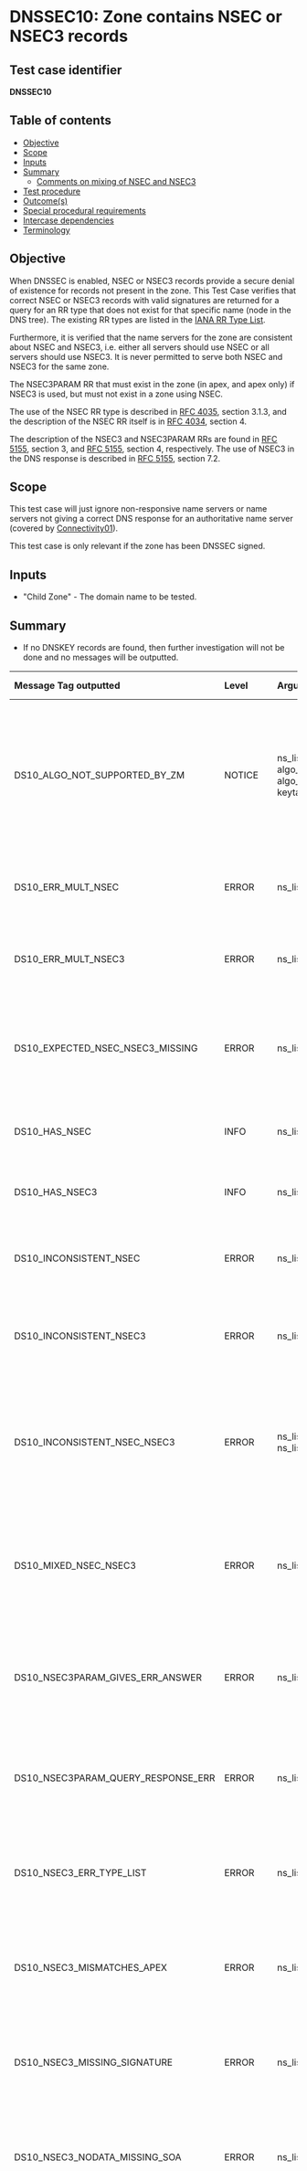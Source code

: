 # DNSSEC10: Zone contains NSEC or NSEC3 records


## Test case identifier
**DNSSEC10**


## Table of contents

* [Objective](#objective)
* [Scope](#scope)
* [Inputs](#inputs)
* [Summary](#summary)
  * [Comments on mixing of NSEC and NSEC3](#comments-on-mixing-of-nsec-and-nsec3)
* [Test procedure]
* [Outcome(s)](#outcomes)
* [Special procedural requirements](#special-procedural-requirements)
* [Intercase dependencies](#intercase-dependencies)
* [Terminology](#terminology)


## Objective

When DNSSEC is enabled, NSEC or NSEC3 records provide a secure denial of
existence for records not present in the zone. This Test Case verifies that
correct NSEC or NSEC3 records with valid signatures are returned for a query for
an RR type that does not exist for that specific name (node in the DNS tree).
The existing RR types are listed in the [IANA RR Type List].

Furthermore, it is verified that the name servers for the zone are consistent
about NSEC and NSEC3, i.e. either all servers should use NSEC or all servers
should use NSEC3. It is never permitted to serve both NSEC and NSEC3 for the
same zone.

The NSEC3PARAM RR that must exist in the zone (in apex, and apex only) if NSEC3
is used, but must not exist in a zone using NSEC.

The use of the NSEC RR type is described in [RFC 4035][RFC 4035#section-3.1.3],
section 3.1.3, and the description of the NSEC RR itself is in
[RFC 4034][RFC 4034#section-4], section 4.

The description of the NSEC3 and NSEC3PARAM RRs are found in
[RFC 5155][RFC 5155#section-3], section 3, and [RFC 5155][RFC 5155#section-4],
section 4, respectively. The use of NSEC3 in the DNS response is described in
[RFC 5155][RFC 5155#section-7.2], section 7.2.


## Scope

This test case will just ignore non-responsive name servers or name servers not
giving a correct DNS response for an authoritative name server (covered by
[Connectivity01]).

This test case is only relevant if the zone has been DNSSEC signed.


## Inputs

* "Child Zone" - The domain name to be tested.


## Summary

* If no DNSKEY records are found, then further investigation will not be done
  and no messages will be outputted.

Message Tag outputted              | Level   | Arguments  | Message ID for message tag
:----------------------------------|:--------|:-----------|:--------------------------------------------
DS10_ALGO_NOT_SUPPORTED_BY_ZM      | NOTICE  | ns_list, algo_mnemo, algo_num, keytag | DNSKEY with tag {keytag} uses unsupported algorithm {algo_num} ({algo_mnemo}) by this installation of Zonemaster. Fetched from name servers "{ns_list}".
DS10_ERR_MULT_NSEC                 | ERROR   | ns_list | Multiple NSEC records when one is expected. Fetched from name servers "{ns_list}".
DS10_ERR_MULT_NSEC3                | ERROR   | ns_list | Multiple NSEC3 records when one is expected. Fetched from name servers "{ns_list}".
DS10_EXPECTED_NSEC_NSEC3_MISSING   | ERROR   | ns_list | The server responded with DNSKEY but not with expected NSEC or NSEC3. Fetched from name servers "{ns_list}".
DS10_HAS_NSEC                      | INFO    | ns_list | The zone has NSEC records. Fetched from name servers "{ns_list}".
DS10_HAS_NSEC3                     | INFO    | ns_list | The zone has NSEC3 records. Fetched from name servers "{ns_list}".
DS10_INCONSISTENT_NSEC             | ERROR   | ns_list | Inconsistent responses from zone with NSEC. Fetched from name servers "{ns_list}".
DS10_INCONSISTENT_NSEC3            | ERROR   | ns_list | Inconsistent responses from zone with NSEC3. Fetched from name servers "{ns_list}".
DS10_INCONSISTENT_NSEC_NSEC3       | ERROR   |ns_list_nsec, ns_list_nsec3| The zone is inconsistent on NSEC and NSEC3. NSEC is fetched from name servers "{ns_list_nsec}". NSEC3 is fetched from name servers "{ns_list_nsec3}".
DS10_MIXED_NSEC_NSEC3              | ERROR   | ns_list | The zone responds with both NSEC and NSEC3, where only one of them is expected. Fetched from name servers "{ns_list}".
DS10_NSEC3PARAM_GIVES_ERR_ANSWER   | ERROR   | ns_list | Unexpected DNS record in the answer section on an NSEC3PARAM query. Fetched from name servers "{ns_list}".
DS10_NSEC3PARAM_QUERY_RESPONSE_ERR | ERROR   | ns_list | No response or error in response on query for NSEC3PARAM. Fetched from name servers "{ns_list}".
DS10_NSEC3_ERR_TYPE_LIST           | ERROR   | ns_list | NSEC3 record for the zone apex with incorrect type list. Fetched from name servers "{ns_list}".
DS10_NSEC3_MISMATCHES_APEX         | ERROR   | ns_list | The returned NSEC3 record unexpectedly does not match the zone name. Fetched from name servers "{ns_list}".
DS10_NSEC3_MISSING_SIGNATURE       | ERROR   | ns_list | Missing RRSIG (signature) for the NSEC3 record or records. Fetched from name servers "{ns_list}".
DS10_NSEC3_NODATA_MISSING_SOA      | ERROR   | ns_list | Missing SOA record in NODATA response with NSEC3. Fetched from name servers "{ns_list}".
DS10_NSEC3_NODATA_WRONG_SOA        | ERROR   | ns_list, domain | Wrong owner name ("{domain}") on SOA record in NODATA response with NSEC3. Fetched from name servers "{ns_list}".
DS10_NSEC3_NO_VERIFIED_SIGNATURE   | ERROR   | ns_list | The RRSIG (signature) for the NSEC3 record cannot be verified. Fetched from name servers "{ns_list}".
DS10_NSEC3_RRSIG_EXPIRED           | ERROR   | ns_list, keytag | The RRSIG (signature) with tag {keytag} for the NSEC3 record has expired. Fetched from name servers "{ns_list}".
DS10_NSEC3_RRSIG_NOT_YET_VALID     | ERROR   | ns_list, keytag | The RRSIG (signature) with tag {keytag} for the NSEC3 record it not yet valid. Fetched from name servers "{ns_list}".
DS10_NSEC3_RRSIG_NO_DNSKEY         | WARNING | ns_list, keytag | There is no DNSKEY record matching the RRSIG (signature) with tag {keytag} for the NSEC3 record. Fetched from name servers "{ns_list}".
DS10_NSEC3_RRSIG_VERIFY_ERROR      | ERROR   | ns_list, keytag | The RRSIG (signature) with tag {keytag} for the NSEC3 record cannot be verified. Fetched from name servers "{ns_list}".
DS10_NSEC_ERR_TYPE_LIST            | ERROR   | ns_list | NSEC record for the zone apex with incorrect type list. Fetched from name servers "{ns_list}".
DS10_NSEC_GIVES_ERR_ANSWER         | ERROR   | ns_list | Unexpected DNS record in the answer section on an NSEC query. Fetched from name servers "{ns_list}".
DS10_NSEC_MISMATCHES_APEX          | ERROR   | ns_list | The returned NSEC record has an unexpected non-apex owner name. Fetched from name servers "{ns_list}".
DS10_NSEC_MISSING_SIGNATURE        | ERROR   | ns_list | Missing RRSIG (signature) for the NSEC record or records. Fetched from name servers "{ns_list}".
DS10_NSEC_NODATA_MISSING_SOA       | ERROR   | ns_list | Missing SOA record in NODATA response with NSEC. Fetched from name servers "{ns_list}".
DS10_NSEC_NODATA_WRONG_SOA         | ERROR   | ns_list, domain | Wrong owner name ("{domain}") on SOA record in NODATA response with NSEC. Fetched from name servers "{ns_list}".
DS10_NSEC_NO_VERIFIED_SIGNATURE    | ERROR   | ns_list | There is no RRSIG (signature) for the NSEC record that can be verified. Fetched from name servers "{ns_list}".
DS10_NSEC_QUERY_RESPONSE_ERR       | ERROR   | ns_list | No response or error in response on query for NSEC. Fetched from name servers "{ns_list}".
DS10_NSEC_RRSIG_EXPIRED            | ERROR   | ns_list, keytag | The RRSIG (signature) with tag {keytag} for the NSEC record has expired. Fetched from name servers "{ns_list}".
DS10_NSEC_RRSIG_NOT_YET_VALID      | ERROR   | ns_list, keytag | The RRSIG (signature) with tag {keytag} for the NSEC record it not yet valid. Fetched from name servers "{ns_list}".
DS10_NSEC_RRSIG_NO_DNSKEY          | WARNING | ns_list, keytag | There is no DNSKEY record matching the RRSIG (signature) with tag {keytag} for the NSEC record. Fetched from name servers "{ns_list}".
DS10_NSEC_RRSIG_VERIFY_ERROR       | ERROR   | ns_list, keytag | The RRSIG (signature) with tag {keytag} for the NSEC record cannot be verified. Fetched from name servers "{ns_list}".
DS10_SERVER_NO_DNSSEC              | ERROR   | ns_list | The following name servers do not support DNSSEC or have not been properly configured. Testing for NSEC and NSEC3 has been skipped on these servers. Fetched from name servers "{ns_list}".
DS10_ZONE_NO_DNSSEC                | NOTICE  | ns_list | The zone is not DNSSEC signed or not properly DNSSEC signed. Testing for NSEC and NSEC3 has been skipped. Fetched from name servers "{ns_list}".


The value in the Level column is the default severity level of the message. The
severity level can be changed in the [Zonemaster-Engine profile]. Also see the
[Severity Level Definitions] document.

The argument names in the Arguments column lists the arguments used in the
message. The argument names are defined in the [argument list].

The name server names are assumed to be available at the time when the msgid
is created, if the argument name is "ns" or "ns_list" even when in the
"[Test procedure]" below it is only referred to the IP address of the name
servers.

For the Zonemaster definition of the mnemonics for DNSKEY algorithms, see the
algorithm table in the "Objective" section in [DNSSEC05][DNSSEC05#objective].

### Comments on mixing of NSEC and NSEC3

In section "[Test procedure]" below, if the server returns an NSEC record (either
in the answer section when querying for NSEC or on the authority section when
querying for NSEC3PARAM) it is considered to be "NSEC type" for the zone.

If the server returns an NSEC3PARAM record in the answer section when querying for
it or an NSEC3 record in the authority section when querying for NSEC, it is
considered to be "NSEC3 type" for the zone.

*[DS10_MIXED_NSEC_NSEC3]* means that one or several servers have been
identified as both NSEC type and NSEC3 type.

*[DS10_INCONSISTENT_NSEC_NSEC3]* means that some servers are non-mixed
"NSEC type" and others are non-mixed NSEC3 type for the same zone.


## Test procedure

In this section and unless otherwise specified below, the term "[DNSSEC Query]"
follow the specification for DNS queries as specified in
[DNS Query and Response Defaults]. The handling of the DNS responses on the DNS
queries follow, unless otherwise specified below, what is specified for
[DNSSEC Response] in the same specification.

A complete list of all DNS Resource Record types can be found in the
[IANA RR Type List].

1. Create a [DNSSEC Query] with query type DNSKEY and query name *Child Zone*
   ("DNSKEY Query").

2. Create a [DNSSEC Query] with query type NSEC and query name *Child Zone*
   ("NSEC Query").

3. Create a [DNSSEC Query] with query type NSEC3PARAM and query name *Child Zone*
   ("NSEC3PARAM Query").

4.  Retrieve all name server names and IP addresses for *Child Zone* using
    methods [Get-Del-NS-Names-and-IPs] and [Get-Zone-NS-Names-and-IPs] ("NS IP").

5.  Create the following empty sets:

    1.  Name server IP address, DNSKEY record key tag and DNSKEY algorithm code
        ("Algo Not Supported By ZM").
    2.  Name server IP address ("Erroneous Multiple NSEC").
    3.  Name server IP address ("Erroneous Multiple NSEC3").
    4.  Name server IP address ("NSEC In Answer").
    5.  Name server IP address ("NSEC Incorrect Type List").
    6.  Name server IP address ("NSEC Mismatches Apex").
    7.  Name server IP address ("NSEC Missing Signature").
    8.  Name server IP address and owner name (domain name data)
        ("NSEC NODATA Wrong SOA").
    9.  Name server IP address ("NSEC NODATA Missing SOA").
    10. Name server IP address ("NSEC Query Gives Erroneous Answer").
    11. Name server IP address ("NSEC Query Gives NSEC3 NODATA").
    12. Name server IP address and key tag ("NSEC RRSIG Verify Error").
    13. Name server IP address and key tag ("NSEC RRSIG Expired").
    14. Name server IP address and key tag ("NSEC RRSIG Not Yet Valid").
    15. Name server IP address and key tag ("NSEC RRSIG No DNSKEY").
    16. Name server IP address ("NSEC RRSIG Verified").
    17. Name server IP address ("NSEC Query Response Error").
    18. Name server IP address ("NSEC3 Incorrect Type List").
    19. Name server IP address ("NSEC3 Mismatches Apex").
    20. Name server IP address ("NSEC3 Missing Signature").
    21. Name server IP address and owner name (domain name data)
        ("NSEC3 NODATA Wrong SOA").
    22. Name server IP address ("NSEC3 NODATA Missing SOA").
    23. Name server IP address and key tag ("NSEC3 RRSIG Verify Error").
    24. Name server IP address and key tag ("NSEC3 RRSIG Expired").
    25. Name server IP address and key tag ("NSEC3 RRSIG Not Yet Valid").
    26. Name server IP address and key tag ("NSEC3 RRSIG No DNSKEY").
    27. Name server IP address ("NSEC3 RRSIG Verified").
    28. Name server IP address ("NSEC3PARAM In Answer").
    29. Name server IP address ("NSEC3PARAM Query Gives Erroneous Answer").
    30. Name server IP address ("NSEC3PARAM Query Gives NSEC NODATA").
    31. Name server IP address ("NSEC3PARAM Query Response Error").
    32. Name server IP address ("Responds without DNSKEY").
    33. Name server IP address ("Responds with DNSKEY").

6.  For each name server IP address in *NS IP* do:

    1. Send *DNSKEY Query* to the name server IP.
    2. If at least one of the following criteria is met, then go to next name
       server IP:
         1. There is no DNS response.
         2. The [RCODE Name] in the response is not "NoError".
         3. The AA flag is not set in the response.
    3. If the response does not contain any DNSKEY record with owner name
       matching *Child Zone* in the answer section, add name server name and IP
       to the *Responds without DNSKEY* set and go to next server.
    4. Else, add name server IP to the *Responds with DNSKEY* set and retrieve
       the DNSKEY records from the answer section to be used in validation below.
    5. Send *NSEC Query* to the name server IP and do:
       1. If at least one of the following criteria is met, then add the name
          server IP to the *NSEC Query Response Error* set:
          1. There is no DNS response.
          2. The [RCODE Name] in the response is not "NoError".
          3. The AA flag is not set in the response.
       2. Else if the answer section is non-empty, then do:
          1. If the answer section has a NSEC RR then do:
             1. Add the name server IP to the *NSEC In Answer* set.
             2. If the owner name of the NSEC record is not *Child Zone* then
                add name server IP to the *NSEC Mismatches Apex* set.
          2. Else then add the name server IP to the
             *NSEC Query Gives Erroneous Answer* set.
       3. Else if the answer section is empty, then do:
          1. If the authority section contains no NSEC3 record then go to next
             name server IP.
          2. Else do:
             1. Add the name server IP to the *NSEC Query Gives NSEC3 NODATA*
                set.
             2. If the SOA record is missing from the authority section then add name
                server IP to the *NSEC3 NODATA Missing SOA* set.
             3. Else if the owner name of SOA record is not *Child Zone* then
                add name server IP and owner name to the *NSEC3 NODATA Wrong SOA*
                set.
             4. If the authority section contains more than one NSEC3 record then
                add name server IP to the *Erroneous Multiple NSEC3* set.
             5. Else do:
                1. If the hash owner name of the NSEC3 record does not match apex
                   of *Child Zone* then add name server IP to the
                   *NSEC3 Mismatches Apex* set.
                2. Else if the type list in the NSEC3 record matches at least one
                   of the following criteria then add name server IP to the
                   *NSEC3 Incorrect Type List* set:
                   1. At least one of SOA, NS, DNSKEY, NSEC3PARAM or RRSIG is
                      missing.
                   2. At least one of NSEC or NSEC3 is included.
                3. Retrieve the NSEC3 record from the response.
                4. Retrieve the RRSIG records for the retrieved NSEC3 record.
                5. If the NSEC3 records do not have a matching RRSIG
                   record, then add the name server IP to the
                   *NSEC3 Missing Signature* set.
                6. Else do:
                   1. Use the DNSKEY records retrieved above.
                   2. For each NSEC3 RRSIG do:
                      1. Verify the RRSIG record by the DNSKEY records.
                      2. If there is no DNSKEY that matches RRSIG by key tag,
                         then add the name server IP and RRSIG key ID to the
                         *NSEC3 RRSIG No DNSKEY* set.
                      3. If the RRSIG record has a validity period that ends
                         before the time of test execution, then add the name
                         server IP and RRSIG key ID to the
                         *NSEC3 RRSIG Expired* set.
                      4. If the RRSIG record has a validity period that starts
                         after the time of test execution, then add the name
                         server IP and RRSIG key ID to the
                         *NSEC3 RRSIG Not Yet Valid* set.
                      5. If the Zonemaster installation does not have support for
                         the DNSKEY algorithm that created the RRSIG, then add
                         name server IP, DNSKEY algorithm and DNSKEY key tag to
                         the *Algo Not Supported By ZM* set.
                      6. If the RRSIG cannot be validated by the DNSKEY record
                         appointed, then add
                         name server IP, DNSKEY algorithm and DNSKEY key tag to
                         the *NSEC3 RRSIG Verify Error* set.
                      7. Else, add the name server IP to the
                         *NSEC3 RRSIG Verified* set (unless it is already a member
                         of the set).

    6. Send *NSEC3PARAM Query* to the name server IP and do:
       1. If at least one of the following criteria is met, then add the name
          server IP to the *NSEC3PARAM Query Response Errors* set:
          1. There is no DNS response.
          2. The [RCODE Name] in the response is not "NoError".
          3. The AA flag is not set in the response.
       2. Else if the answer section is non-empty, then do:
          1. If the answer section has a NSEC3PARAM RR with owner name
             *Child Zone* then add the name server IP to the
             *NSEC3PARAM In Answer* set.
          2. Else, then add the name server IP to the
             *NSEC3PARAM Query Gives Erroneous Answer* set.
       3. Else if the answer section is empty, then do:
          1. If the authority section contains no NSEC record then go to the next
             name server IP.
          2. Else do:
             1. Add the name server IP to the *NSEC3PARAM Query Gives NSEC NODATA* set.
             2. If the SOA record is missing the authority section then add the
                name server IP to the *NSEC NODATA Missing SOA* set.
             3. Else if the owner name of the SOA record is not *Child Zone* then
                add name server IP and the owner name to the
                *NSEC NODATA Wrong SOA* set.
             4. If the authority section contains more than one NSEC record then
                add name server IP to the *Erroneous Multiple NSEC* set.
             5. Else do:
                1. If the owner name of the NSEC record is not *Child Zone* then
                   add name server IP to the *NSEC Mismatches Apex* set.
                2. Else if the type list in the NSEC record matches at least one
                   of the following criteria then add name server IP to the
                   *NSEC Incorrect Type List* set:
                   1. At least one of SOA, NS, DNSKEY, NSEC or RRSIG is missing.
                   2. At least one of NSEC3PARAM or NSEC3 is included.
                3. Retrieve the NSEC record from the response.
                4. Retrieve the RRSIG records for the retrieved NSEC record.
                5. If the NSEC record does not have a matching RRSIG
                   record, then add the name server IP to the
                   *NSEC Missing Signature* set.
                6. Else do:
                   1. Use the DNSKEY records retrieved above.
                   2. For each NSEC RRSIG do:
                      1. Verify the RRSIG record by the DNSKEY records.
                      2. If there is no DNSKEY that matches RRSIG by key tag,
                         then add the name server IP and RRSIG key ID to the
                         *NSEC RRSIG No DNSKEY* set.
                      3. If the RRSIG record has a validity period that ends
                         before the time of test execution, then add the name
                         server IP and RRSIG key ID to the
                         *NSEC RRSIG Expired* set.
                      4. If the RRSIG record has a validity period that starts
                         after the time of test execution, then add the name
                         server IP and RRSIG key ID to the
                         *NSEC RRSIG Not Yet Valid* set.
                      5. If the Zonemaster installation does not have support for
                         the DNSKEY algorithm that created the RRSIG, then add
                         name server IP, DNSKEY algorithm and DNSKEY key tag to
                         the *Algo Not Supported By ZM* set.
                      6. If the RRSIG cannot be validated by the DNSKEY record
                         appointed, then add
                         name server IP, DNSKEY algorithm and DNSKEY key tag to
                         the *NSEC RRSIG Verify Error* set.
                      7. Else, add the name server IP to the
                         *NSEC RRSIG Verified* set (unless it is already a member
                         of the set).

7.  If the *Erroneous Multiple NSEC* set is non-empty then output
    *[DS10_ERR_MULT_NSEC]* with the name server IP addresses from the
    set.

8.  If the *Erroneous Multiple NSEC3* set is non-empty then output
    *[DS10_ERR_MULT_NSEC3]* with the name server IP addresses from the
    set.

9.  Create a list of those name server IP included in the *NSEC In Answer* set
    but not in the *NSEC3PARAM Query Gives NSEC NODATA* set, or the other way
    around. From that list remove any name server IP included in the
    *NSEC3PARAM In Answer* set or in the *NSEC Query Gives NSEC3 NODATA* set.
    Output *[DS10_INCONSISTENT_NSEC]* with the resulting list of name server
    IP addresses.

10. Create a list of those name server IP included in the *NSEC3PARAM In Answer*
    set but not in the *NSEC Query Gives NSEC3 NODATA* set, or the other way
    around. From that list remove any name server IP included in the
    *NSEC In Answer* set or the *NSEC3PARAM Query Gives NSEC NODATA* set.
    Output *[DS10_INCONSISTENT_NSEC3]* with the resulting list of name server
    IP addresses.

11. Create a list of those name server IP included in the *NSEC3PARAM In Answer*
    set or in the *NSEC Query Gives NSEC3 NODATA* set, and also included in the
    *NSEC In Answer* set or the *NSEC3PARAM Query Gives NSEC NODATA* set. Output
    *[DS10_MIXED_NSEC_NSEC3]* with the resulting list of name server IP
    addresses.

12. If the *NSEC In Answer* set or the *NSEC3PARAM Query Gives NSEC NODATA* set
    (or both) is non-empty and both the *NSEC3PARAM In Answer* set and the
    *NSEC Query Gives NSEC3 NODATA* set are empty, then output *[DS10_HAS_NSEC]*
    with the name server IP addresses from the sets.

13. If the *NSEC3PARAM In Answer* set or the *NSEC Query Gives NSEC3 NODATA* set
    (or both) is non-empty and both the *NSEC In Answer* set and the
    *NSEC3PARAM Query Gives NSEC NODATA* set are empty, then output
    *[DS10_HAS_NSEC3]* with the name server IP addresses from the sets.

14. Create a list of the name server IP in the *NSEC3PARAM In Answer* set or in
    the *NSEC Query Gives NSEC3 NODATA* set (or both). Create a second list of
    the name server IP in the *NSEC In Answer* set or in the
    *NSEC3PARAM Query Gives NSEC NODATA* set (or both). If both lists are
    non-empty then output *[DS10_INCONSISTENT_NSEC_NSEC3]* with both the lists.

15. If the *NSEC Incorrect Type List* set is non-empty, then output
    *[DS10_NSEC_ERR_TYPE_LIST] with the list of name server IP in the set.

16. If the *NSEC Mismatches Apex* set is non-empty, then output
    *[DS10_NSEC_MISMATCHES_APEX] with the list of name server IP in the set.

17. If the *NSEC NODATA Wrong SOA* set is non-empty, then for each owner name
    in the set output *[DS10_NSEC_NODATA_WRONG_SOA]* with the owner name and the
    list of name server IP in the set for that owner name.

18. If the *NSEC NODATA Missing SOA* set is non-empty, then output
    *[DS10_NSEC_NODATA_MISSING_SOA]* with the list of name server IP in the set.

19. If the *NSEC Query Gives Erroneous Answer* set is non-empty, then output
    *[DS10_NSEC_QUERY_GIVES_ERR_ANSWER]* with the list of name server IP in the
    set.

20. If the *NSEC Query Response Error* set is non-empty, then output
    *[DS10_NSEC_QUERY_RESPONSE_ERR]* with the list of name server IP in the set.

21. If the *NSEC3 Incorrect Type List* set is non-empty, then output
    *[DS10_NSEC3_ERR_TYPE_LIST] with the list of name server IP in the set.

22. If the *NSEC3 Mismatches Apex* set is non-empty, then output
    *[DS10_NSEC3_MISMATCHES_APEX] with the list of name server IP in the set.

23. If the *NSEC3 NODATA Wrong SOA* set is non-empty, then for each owner name
    in the set output *[DS10_NSEC3_NODATA_WRONG_SOA]* with the owner name and the
    list of name server IP in the set for that owner name.

24. If the *NSEC3 NODATA Missing SOA* set is non-empty, then output
    *[DS10_NSEC3_NODATA_MISSING_SOA]* with the list of name server IP in the set.

25. If the *NSEC3PARAM Query Gives Erroneous Answer* set is non-empty, then
    output *[DS10_NSEC3PARAM_GIVES_ERR_ANSWER]* with the list of name server IP
    in the set.

26. If the *NSEC3PARAM Query Response Error* set is non-empty, then output
    *[DS10_NSEC3PARAM_QUERY_RESPONSE_ERR]* with the list of name server IP in the
    set.

27. If the *NSEC Missing Signature* set is non-empty then output
    *[DS10_NSEC_MISSING_SIGNATURE]* with the name server IP addresses from the
    set.

28. If the *NSEC3 Missing Signature* set is non-empty then output
    *[DS10_NSEC3_MISSING_SIGNATURE]* with the name server IP addresses from the
    set.

29. If the *NSEC RRSIG No DNSKEY* set is non-empty, then for each key ID
    output *[DS10_NSEC_RRSIG_NO_DNSKEY]* with the key ID and the name server
    IP addresses from the set for the key ID.

30. If the *NSEC RRSIG Expired* set is non-empty, then for each key ID
    output *[DS10_NSEC_RRSIG_EXPIRED]* with the key ID and the name server
    IP addresses from the set for the key ID.

31. If the *NSEC RRSIG Not Yet Valid* set is non-empty, then for each key ID
    output *[DS10_NSEC_RRSIG_NOT_YET_VALID]* with the key ID and the name server
    IP addresses from the set for the key ID.

32. If the *NSEC RRSIG Verify Error* set is non-empty, then for each key ID
    output *[DS10_NSEC_RRSIG_VERIFY_ERROR]* with the key ID and the name server
    IP addresses from the set for the key ID.

33. If the combined set of the unique name server IP addresses of the
    *NSEC RRSIG No DNSKEY*, *NSEC RRSIG Expired*, *NSEC RRSIG Not Yet Valid* and
    *NSEC RRSIG Verify Error* sets is non-empty, then do:
    1. For each name server IP address in the combined set store the IP address
       in a temporary set for the next step if the IP address is not a member of
       the *NSEC RRSIG Verified*.
    2. If the temporary set is non-empty then output
       *[DS10_NSEC_NO_VERIFIED_SIGNATURE]* with the name server IP addresses from
       the set.

34. If the *NSEC3 RRSIG No DNSKEY* set is non-empty, then for each key ID
    output *[DS10_NSEC3_RRSIG_NO_DNSKEY]* with the key ID and the name server
    IP addresses from the set for the key ID.

35. If the *NSEC3 RRSIG Expired* set is non-empty, then for each key ID
    output *[DS10_NSEC3_RRSIG_EXPIRED]* with the key ID and the name server
    IP addresses from the set for the key ID.

36. If the *NSEC3 RRSIG Not Yet Valid* set is non-empty, then for each key ID
    output *[DS10_NSEC3_RRSIG_NOT_YET_VALID]* with the key ID and the name server
    IP addresses from the set for the key ID.

37. If the *NSEC3 RRSIG Verify Error* set is non-empty, then for each key ID
    output *[DS10_NSEC3_RRSIG_VERIFY_ERROR]* with the key ID and the name server
    IP addresses from the set for the key ID.

38. If the combined set of the *NSEC3 RRSIG No DNSKEY*, *NSEC3 RRSIG Expired*,
    *NSEC3 RRSIG Not Yet Valid* and *NSEC3 RRSIG Verify Error* sets is non-empty,
    then do:
    1. Extract all unique name server IP address in the combined set that are
       not members the *NSEC3 RRSIG Verified* set.
    2. If the extracted name server IP addresses is a non-empty set then output
       *[DS10_NSEC3_NO_VERIFIED_SIGNATURE]* with the extracted name server IP
       addresses.

39. If the *Algo Not Supported By ZM* set is non-empty, then output
    *[DS10_ALGO_NOT_SUPPORTED_BY_ZM]* for each DNSKEY key tag with the name
    server IP addresses, the key tag and the algorithm name and code from the
    set.

40. If the *Responds with DNSKEY* set is empty and the *Responds without DNSKEY*
    is non-empty then output *[DS10_ZONE_NO_DNSSEC]* with the name server IP
    addresses from the *Responds without DNSKEY* set.

41. If both the *Responds with DNSKEY* set and the *Responds without DNSKEY* set
    are non-empty then output *[DS10_SERVER_NO_DNSSEC]* with the name server IP
    addresses from the *Responds without DNSKEY* set.

42. Extract all members of the *NS IP* set that is not also a member of
    the *Responds without DNSKEY* set, the *NSEC In Answer* set, the
    *NSEC3PARAM Query Gives NSEC NODATA* set, the *NSEC3PARAM In Answer* set or
    the *NSEC Query Gives NSEC3 NODATA* set. If the extracted set is non-empty,
    then output *[DS10_EXPECTED_NSEC_NSEC3_MISSING]* with the extracted list of
    name server IP addresses.

## Outcome(s)

The outcome of this Test Case is "fail" if there is at least one message
with the severity level *[ERROR]* or *[CRITICAL]*.

The outcome of this Test Case is "warning" if there is at least one message
with the severity level *[WARNING]*, but no message with severity level
*ERROR* or *CRITICAL*.

In other cases, no message or only messages with severity level
*[INFO]* or *[NOTICE]*, the outcome of this Test Case is "pass".


## Special procedural requirements

If either IPv4 or IPv6 transport is disabled, skip sending queries over that
transport protocol. A message will be outputted reporting that the transport
protocol has been skipped.

See the [DNSSEC README] document about DNSSEC algorithms.


## Intercase dependencies

None.


## Terminology

No special terminology for this Test Case.


[Argument list]:                              ../ArgumentsForTestCaseMessages.md
[Connectivity01]:                             ../Connectivity-TP/connectivity01.md
[CRITICAL]:                                   ../SeverityLevelDefinitions.md#critical
[DNS Query and Response Defaults]:            ../DNSQueryAndResponseDefaults.md
[DNSSEC Query]:                               ../DNSQueryAndResponseDefaults.md#default-setting-in-dnssec-query
[DNSSEC README]:                              README.md
[DNSSEC Response]:                            ../DNSQueryAndResponseDefaults.md#default-handling-of-a-dnssec-response
[DNSSEC05#objective]:                         ../DNSSEC-TP/dnssec05.md#objective
[DS10_ALGO_NOT_SUPPORTED_BY_ZM]:              #summary
[DS10_ERR_MULT_NSEC3]:                        #summary
[DS10_ERR_MULT_NSEC]:                         #summary
[DS10_EXPECTED_NSEC_NSEC3_MISSING]:           #summary
[DS10_HAS_NSEC3]:                             #summary
[DS10_HAS_NSEC]:                              #summary
[DS10_INCONSISTENT_NSEC3]:                    #summary
[DS10_INCONSISTENT_NSEC]:                     #summary
[DS10_INCONSISTENT_NSEC_NSEC3]:               #summary
[DS10_MIXED_NSEC_NSEC3]:                      #summary
[DS10_NSEC3PARAM_GIVES_ERR_ANSWER]:           #summary
[DS10_NSEC3PARAM_QUERY_RESPONSE_ERR]:         #summary
[DS10_NSEC3_ERR_TYPE_LIST]:                   #summary
[DS10_NSEC3_MISMATCHES_APEX]:                 #summary
[DS10_NSEC3_MISSING_SIGNATURE]:               #summary
[DS10_NSEC3_NODATA_MISSING_SOA]:              #summary
[DS10_NSEC3_NODATA_WRONG_SOA]:                #summary
[DS10_NSEC3_NO_VERIFIED_SIGNATURE]:           #summary
[DS10_NSEC3_RRSIG_EXPIRED]:                   #summary
[DS10_NSEC3_RRSIG_NOT_YET_VALID]:             #summary
[DS10_NSEC3_RRSIG_NO_DNSKEY]:                 #summary
[DS10_NSEC3_RRSIG_VERIFY_ERROR]:              #summary
[DS10_NSEC_ERR_TYPE_LIST]:                    #summary
[DS10_NSEC_MISMATCHES_APEX]:                  #summary
[DS10_NSEC_MISSING_SIGNATURE]:                #summary
[DS10_NSEC_NODATA_MISSING_SOA]:               #summary
[DS10_NSEC_NODATA_WRONG_SOA]:                 #summary
[DS10_NSEC_NO_VERIFIED_SIGNATURE]:            #summary
[DS10_NSEC_QUERY_GIVES_ERR_ANSWER]:           #summary
[DS10_NSEC_QUERY_RESPONSE_ERR]:               #summary
[DS10_NSEC_RRSIG_EXPIRED]:                    #summary
[DS10_NSEC_RRSIG_NOT_YET_VALID]:              #summary
[DS10_NSEC_RRSIG_NO_DNSKEY]:                  #summary
[DS10_NSEC_RRSIG_VERIFY_ERROR]:               #summary
[DS10_SERVER_NO_DNSSEC]:                      #summary
[DS10_ZONE_NO_DNSSEC]:                        #summary
[ERROR]:                                      ../SeverityLevelDefinitions.md#error
[Get-Del-NS-Names-and-IPs]:                   ../MethodsV2.md#method-get-delegation-ns-names-and-ip-addresses
[Get-Zone-NS-Names-and-IPs]:                  ../MethodsV2.md#method-get-zone-ns-names-and-ip-addresses
[IANA RR Type List]:                          https://www.iana.org/assignments/dns-parameters/dns-parameters.xhtml#dns-parameters-4
[INFO]:                                       ../SeverityLevelDefinitions.md#info
[NOTICE]:                                     ../SeverityLevelDefinitions.md#notice
[RCODE Name]:                                 https://www.iana.org/assignments/dns-parameters/dns-parameters.xhtml#dns-parameters-6
[RFC 4034#section-4]:                         https://datatracker.ietf.org/doc/html/rfc4034#section-4
[RFC 4035#section-3.1.3]:                     https://datatracker.ietf.org/doc/html/rfc4035#section-3.1.3
[RFC 5155#section-3]:                         https://datatracker.ietf.org/doc/html/rfc5155#section-3
[RFC 5155#section-4]:                         https://datatracker.ietf.org/doc/html/rfc5155#section-4
[RFC 5155#section-7.2]:                       https://datatracker.ietf.org/doc/html/rfc5155#section-7.2
[Severity Level Definitions]:                 ../SeverityLevelDefinitions.md
[Test procedure]:                             #test-procedure
[WARNING]:                                    ../SeverityLevelDefinitions.md#warning
[Zonemaster-Engine profile]:                  ../../../configuration/profiles.md
